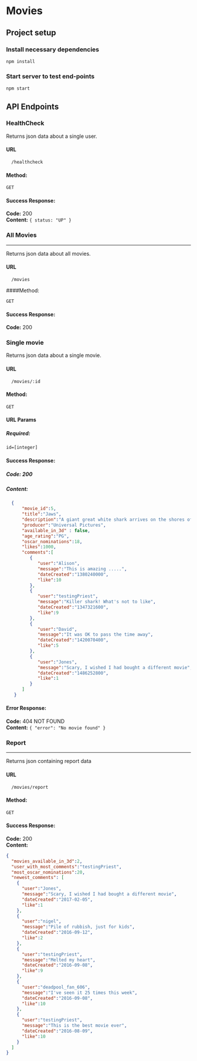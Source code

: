 # Movies
## Project setup
### Install necessary dependencies
```
npm install
```
### Start server to test end-points
```
npm start
```

## API Endpoints
### HealthCheck

  Returns json data about a single user.

#### URL
```
  /healthcheck
```
#### Method:

```
GET
```
#### Success Response:

  **Code:** 200 <br />
  **Content:** `{ status: "UP" }`

### All Movies
----
  Returns json data about all movies.

#### URL
```
  /movies
```
####Method:

```
GET
```

#### Success Response:

  **Code:** 200 <br />

### Single movie

  Returns json data about a single movie.

#### URL
```
  /movies/:id
```
#### Method:

```
GET
```

#### URL Params

  ##### Required:

  `id=[integer]`

#### Success Response:

  ##### Code: 200 <br />
  ##### Content:
  ```json
    {
        "movie_id":5,
        "title":"Jaws",
        "description":"A giant great white shark arrives on the shores of a New England beach resort and wreaks havoc with bloody attacks on swimmers, until a local sheriff teams up with a marine biologist and an old seafarer to hunt the monster down.",
        "producer":"Universal Pictures",
        "available_in_3d" : false,
        "age_rating":"PG",
        "oscar_nominations":18,
        "likes":1000,
        "comments":[
           {
              "user":"Alison",
              "message":"This is amazing .....",
              "dateCreated":"1380240000",
              "like":10
           },
           {
              "user":"testingPriest",
              "message":"Killer shark! What's not to like",
              "dateCreated":"1347321600",
              "like":9
           },
           {
              "user":"David",
              "message":"It was OK to pass the time away",
              "dateCreated":"1420070400",
              "like":5
           },
           {
              "user":"Jones",
              "message":"Scary, I wished I had bought a different movie",
              "dateCreated":"1486252800",
              "like":1
           }
        ]
     }
  ```
#### Error Response:

  **Code:** 404 NOT FOUND <br />
  **Content:** `{ "error": "No movie found" }`

### Report
----
  Returns json containing report data

#### URL
```
  /movies/report
```
#### Method:

`GET`

#### Success Response:

  **Code:** 200 <br />
  **Content:**
  ```json
  {
    "movies_available_in_3d":2,
    "user_with_most_comments":"testingPriest",
    "most_oscar_nominations":20,
    "newest_comments": [
      {
        "user":"Jones",
        "message":"Scary, I wished I had bought a different movie",
        "dateCreated":"2017-02-05",
        "like":1
      },
      {
        "user":"nigel",
        "message":"Pile of rubbish, just for kids",
        "dateCreated":"2016-09-12",
        "like":2
      },
      {
        "user":"testingPriest",
        "message":"Melted my heart",
        "dateCreated":"2016-09-08",
        "like":9
      },
      {
        "user":"deadpool_fan_606",
        "message":"I've seen it 25 times this week",
        "dateCreated":"2016-09-08",
        "like":10
      },
      {
        "user":"testingPriest",
        "message":"This is the best movie ever",
        "dateCreated":"2016-08-09",
        "like":10
      }
    ]
  }
  ```

